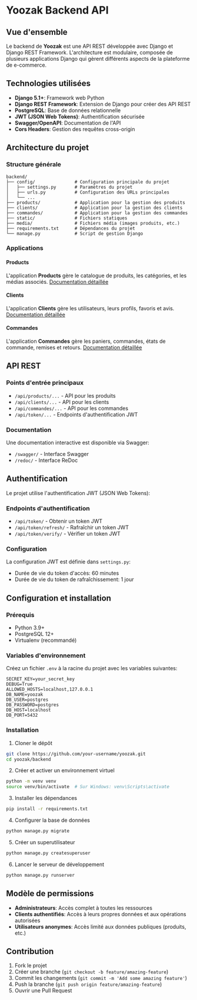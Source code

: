 # Yoozak Backend API

## Vue d'ensemble
Le backend de **Yoozak** est une API REST développée avec Django et Django REST Framework. L'architecture est modulaire, composée de plusieurs applications Django qui gèrent différents aspects de la plateforme de e-commerce.

## Technologies utilisées
- **Django 5.1+**: Framework web Python
- **Django REST Framework**: Extension de Django pour créer des API REST
- **PostgreSQL**: Base de données relationnelle
- **JWT (JSON Web Tokens)**: Authentification sécurisée
- **Swagger/OpenAPI**: Documentation de l'API
- **Cors Headers**: Gestion des requêtes cross-origin

## Architecture du projet

### Structure générale
```
backend/
├── config/               # Configuration principale du projet
│   ├── settings.py       # Paramètres du projet
│   ├── urls.py           # Configuration des URLs principales
│   └── ...
├── products/             # Application pour la gestion des produits
├── clients/              # Application pour la gestion des clients
├── commandes/            # Application pour la gestion des commandes
├── static/               # Fichiers statiques
├── media/                # Fichiers média (images produits, etc.)
├── requirements.txt      # Dépendances du projet
└── manage.py             # Script de gestion Django
```

### Applications

#### Products
L'application **Products** gère le catalogue de produits, les catégories, et les médias associés.
[Documentation détaillée](./products/README.md)

#### Clients
L'application **Clients** gère les utilisateurs, leurs profils, favoris et avis.
[Documentation détaillée](./clients/README.md)

#### Commandes
L'application **Commandes** gère les paniers, commandes, états de commande, remises et retours.
[Documentation détaillée](./commandes/README.md)

## API REST

### Points d'entrée principaux
- `/api/products/...` - API pour les produits
- `/api/clients/...` - API pour les clients
- `/api/commandes/...` - API pour les commandes
- `/api/token/...` - Endpoints d'authentification JWT

### Documentation
Une documentation interactive est disponible via Swagger:
- `/swagger/` - Interface Swagger
- `/redoc/` - Interface ReDoc

## Authentification

Le projet utilise l'authentification JWT (JSON Web Tokens):

### Endpoints d'authentification
- `/api/token/` - Obtenir un token JWT
- `/api/token/refresh/` - Rafraîchir un token JWT
- `/api/token/verify/` - Vérifier un token JWT

### Configuration
La configuration JWT est définie dans `settings.py`:
- Durée de vie du token d'accès: 60 minutes
- Durée de vie du token de rafraîchissement: 1 jour

## Configuration et installation

### Prérequis
- Python 3.9+
- PostgreSQL 12+
- Virtualenv (recommandé)

### Variables d'environnement
Créez un fichier `.env` à la racine du projet avec les variables suivantes:
```
SECRET_KEY=your_secret_key
DEBUG=True
ALLOWED_HOSTS=localhost,127.0.0.1
DB_NAME=yoozak
DB_USER=postgres
DB_PASSWORD=postgres
DB_HOST=localhost
DB_PORT=5432
```

### Installation

1. Cloner le dépôt
```bash
git clone https://github.com/your-username/yoozak.git
cd yoozak/backend
```

2. Créer et activer un environnement virtuel
```bash
python -m venv venv
source venv/bin/activate  # Sur Windows: venv\Scripts\activate
```

3. Installer les dépendances
```bash
pip install -r requirements.txt
```

4. Configurer la base de données
```bash
python manage.py migrate
```

5. Créer un superutilisateur
```bash
python manage.py createsuperuser
```

6. Lancer le serveur de développement
```bash
python manage.py runserver
```

## Modèle de permissions

- **Administrateurs**: Accès complet à toutes les ressources
- **Clients authentifiés**: Accès à leurs propres données et aux opérations autorisées
- **Utilisateurs anonymes**: Accès limité aux données publiques (produits, etc.)

## Contribution

1. Fork le projet
2. Créer une branche (`git checkout -b feature/amazing-feature`)
3. Commit les changements (`git commit -m 'Add some amazing feature'`)
4. Push la branche (`git push origin feature/amazing-feature`)
5. Ouvrir une Pull Request 